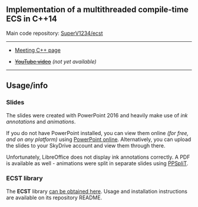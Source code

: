 ## Implementation of a multithreaded compile-time ECS in C++14

Main code repository: [SuperV1234/ecst](https://github.com/SuperV1234/ecst)

---

* [Meeting C++ page](https://meetingcpp.com/index.php/tv16/items/11.html)

* [~~YouTube video~~](#) *(not yet available)*

---

## Usage/info

### Slides

The slides were created with PowerPoint 2016 and heavily make use of *ink annotations* and *animations*.

If you do not have PowerPoint installed, you can view them online *(for free, and on any platform)* using [PowerPoint online](https://office.live.com/start/PowerPoint.aspx
). Alternatively, you can upload the slides to your SkyDrive account and view them through there.

Unfortunately, LibreOffice does not display ink annotations correctly. A PDF is available as well - animations were split in separate slides using [PPSpliT](http://www.dia.uniroma3.it/~rimondin/downloads.php).

### ECST library

The **ECST** library [can be obtained here](https://github.com/SuperV1234/ecst). Usage and installation instructions are available on its repository README.